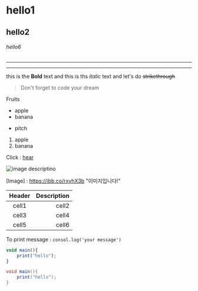 <!-- Heading-->
# hello1
## hello2
###### hello6


<!-- line -->
---
***
<!-- Text -->
this is the **Bold** text and this is ths *italic* text and let's do ~~strikethrough~~

<!-- Quote -->
>Don't forget to code your dream

<!-- list -->
Fruits
* apple
* banana
- pitch
1. apple
2. banana
   
<!-- link -->
Click : [hear](https://github.com/yoonB-dev)

<!-- Image -->
![image descriptino](https://ibb.co/rxyhX3b)

[Image] : https://ibb.co/rxyhX3b "이미지입니다!"

<!-- Table -->
|Header|Description|
|:--:|--:|
|cell1|cell2|
|cell3|cell4|
|cell5|cell6|

<!-- Code -->
To print message : `consol.log('your message')`
```ts
void main(){
    print("hello");
}
```
```java
void main(){
    print("hello");
}
```

